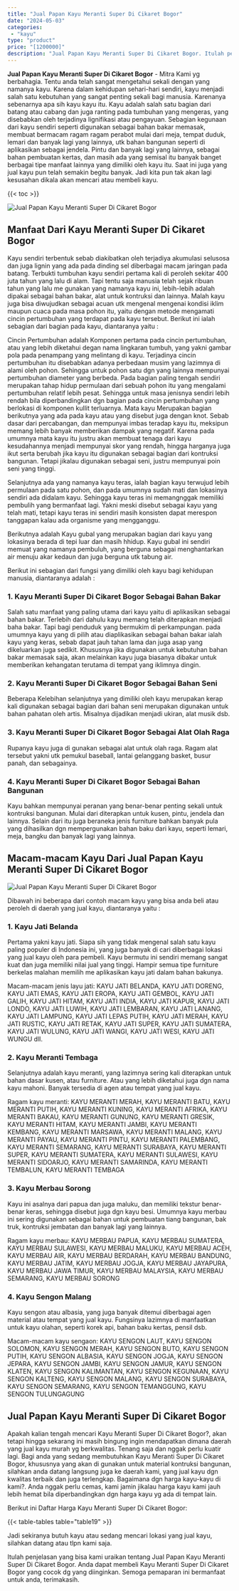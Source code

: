 ```yaml
---
title: "Jual Papan Kayu Meranti Super Di Cikaret Bogor"
date: "2024-05-03"
categories:
 - "kayu"
type: "product"
price: "[1200000]"
description: "Jual Papan Kayu Meranti Super Di Cikaret Bogor. Itulah penjelasan yang bisa kami uraikan tentang Jual Papan Kayu Meranti Super Di Cikaret Bogor. Anda dapat m..."
---
```


**Jual Papan Kayu Meranti Super Di Cikaret Bogor** - Mitra Kami yg berbahagia. Tentu anda telah sangat mengetahui sekali dengan yang namanya kayu. Karena dalam kehidupan sehari-hari sendiri, kayu menjadi salah satu kebutuhan yang sangat penting sekali bagi manusia. Karenanya sebenarnya apa sih kayu kayu itu. Kayu adalah salah satu bagian dari batang atau cabang dan juga ranting pada tumbuhan yang mengeras, yang disebabkan oleh terjadinya lignifikasi atau pengayuan. Sebagian kegunaan dari kayu sendiri seperti digunakan sebagai bahan bakar memasak, membuat bermacam ragam ragam perabot mulai dari meja, tempat duduk, lemari dan banyak lagi yang lainnya, utk bahan bangunan seperti di aplikasikan sebagai jendela. Pintu dan banyak lagi yang lainnya, sebagai bahan pembuatan kertas, dan masih ada yang semisal itu banyak banget berbagai tipe manfaat lainnya yang dimiliki oleh kayu itu. Saat ini juga yang jual kayu pun telah semakin begitu banyak. Jadi kita pun tak akan lagi kesusahan dikala akan mencari atau membeli kayu.

{{< toc >}}

![Jual Papan Kayu Meranti Super Di Cikaret Bogor](/images/kayu/kayu41.jpg)

## Manfaat Dari Kayu Meranti Super Di Cikaret Bogor

Kayu sendiri terbentuk sebab diakibatkan oleh terjadiya akumulasi selusosa dan juga lignin yang ada pada dinding sel diberbagai macam jaringan pada batang. Terbukti tumbuhan kayu sendiri pertama kali di peroleh sekitar 400 juta tahun yang lalu di alam. Tapi tentu saja manusia telah sejak ribuan tahun yang lalu me gunakan yang namanya kayu ini, lebih-lebih adalah dipakai sebagai bahan bakar, alat untuk kontruksi dan lainnya. Malah kayu juga bisa diwujudkan sebagai acuan utk mengenal mengenai kondisi iklim maupun cuaca pada masa pohon itu, yaitu dengan metode mengamati cincin pertumbuhan yang terdapat pada kayu tersebut. Berikut ini ialah sebagian dari bagian pada kayu, diantaranya yaitu :

Cincin Pertumbuhan adalah Komponen pertama pada cincin pertumbuhan, atau yang lebih diketahui degan nama lingkaran tumbuh, yang yakni gambar pola pada penampang yang melintang di kayu. Terjadinya cincin pertumbuhan itu disebabkan adanya perbedaan musim yang lazimnya di alami oleh pohon. Sehingga untuk pohon satu dgn yang lainnya mempunyai pertumbuhan diameter yang berbeda. Pada bagian paling tengah sendiri merupakan tahap hidup permulaan dari sebuah pohon itu yang mengalami pertumbuhan relatif lebih pesat. Sehingga untuk masa jenisnya sendiri lebih rendah bila diperbandingkan dgn bagian pada cincin pertumbuhan yang berlokasi di komponen kullit terluarnya. Mata kayu Merupakan bagian berikutnya yang ada pada kayu atau yang disebut juga dengan knot. Sebab dasar dari percabangan, dan mempunyai imbas teradap kayu itu, meksipun memang lebih banyak memberikan dampak yang negatif. Karena pada umumnya mata kayu itu justru akan membuat tenaga dari kayu kesudahannya menjadi mempunyai skor yang rendah, hingga harganya juga ikut serta berubah jika kayu itu digunakan sebagai bagian dari kontruksi bangunan. Tetapi jikalau digunakan sebagai seni, justru mempunyai poin seni yang tinggi.

Selanjutnya ada yang namanya kayu teras, ialah bagian kayu terwujud lebih permulaan pada satu pohon, dan pada umumnya sudah mati dan lokasinya sendiri ada didalam kayu. Sehingga kayu teras ini memangnggak memiliki pembulih yang bermanfaat lagi. Yakni meski disebut sebagai kayu yang telah mati, tetapi kayu teras ini sendiri masih konsisten dapat merespon tanggapan kalau ada organisme yang mengganggu.

Berikutnya adalah Kayu gubal yang merupakan bagian dari kayu yang lokasinya berada di tepi luar dan masih hhidup. Kayu gubal ini sendiri memuat yang namanya pembuluh, yang berguna sebagai menghantarkan air menuju akar kedaun dan juga berguna utk tabung air.

Berikut ini sebagian dari fungsi yang dimiliki oleh kayu bagi kehidupan manusia, diantaranya adalah :

### 1\. Kayu Meranti Super Di Cikaret Bogor Sebagai Bahan Bakar

Salah satu manfaat yang paling utama dari kayu yaitu di aplikasikan sebagai bahan bakar. Terlebih dari dahulu kayu memang telah diterapkan menjadi baha bakar. Tapi bagi penduduk yang bermukim di perkampungan. pada umumnya kayu yang di pilih atau diaplikasikan sebagai bahan bakar ialah kayu yang keras, sebab dapat jauh tahan lama dan juga asap yang dikeluarkan juga sedikit. Khususnya jika digunakan untuk kebutuhan bahan bakar memasak saja, akan melainkan kayu juga biasanya dibakar untuk memberikan kehangatan terutama di tempat yang iklimnya dingin.

### 2\. Kayu Meranti Super Di Cikaret Bogor Sebagai Bahan Seni

Beberapa Kelebihan selanjutnya yang dimiliki oleh kayu merupakan kerap kali digunakan sebagai bagian dari bahan seni merupakan digunakan untuk bahan pahatan oleh artis. Misalnya dijadikan menjadi ukiran, alat musik dsb.

### 3\. Kayu Meranti Super Di Cikaret Bogor Sebagai Alat Olah Raga

Rupanya kayu juga di gunakan sebagai alat untuk olah raga. Ragam alat tersebut yakni utk pemukul baseball, lantai gelanggang basket, busur panah, dan sebagainya.

### 4\. Kayu Meranti Super Di Cikaret Bogor Sebagai Bahan Bangunan

Kayu bahkan mempunyai peranan yang benar-benar penting sekali untuk kontruksi bangunan. Mulai dari diterapkan untuk kusen, pintu, jendela dan lainnya. Selain dari itu juga beraneka jenis furniture bahkan banyak pula yang dihasilkan dgn mempergunakan bahan baku dari kayu, seperti lemari, meja, bangku dan banyak lagi yang lainnya.

## Macam-macam Kayu Dari Jual Papan Kayu Meranti Super Di Cikaret Bogor

![Jual Papan Kayu Meranti Super Di Cikaret Bogor](/images/kayu/kayu3.jpg)

Dibawah ini beberapa dari contoh macam kayu yang bisa anda beli atau peroleh di daerah yang jual kayu, diantaranya yaitu :

### 1\. Kayu Jati Belanda

Pertama yakni kayu jati. Siapa sih yang tidak mengenal salah satu kayu paling populer di Indonesia ini, yang juga banyak di cari diberbagai lokasi yang jual kayu oleh para pembeli. Kayu bermutu ini sendiri memang sangat kuat dan juga memiliki nilai jual yang tinggi. Hampir semua tipe furniture berkelas malahan memilih me aplikasikan kayu jati dalam bahan bakunya.

Macam-macam jenis layu jati: KAYU JATI BELANDA, KAYU JATI DORENG, KAYU JATI EMAS, KAYU JATI EROPA, KAYU JATI GEMBOL, KAYU JATI GALIH, KAYU JATI HITAM, KAYU JATI INDIA, KAYU JATI KAPUR, KAYU JATI LONDO, KAYU JATI LUWIH, KAYU JATI LEMBARAN, KAYU JATI LANANG, KAYU JATI LAMPUNG, KAYU JATI LEPAS PUTIH, KAYU JATI MERAH, KAYU JATI RUSTIC, KAYU JATI RETAK, KAYU JATI SUPER, KAYU JATI SUMATERA, KAYU JATI WULUNG, KAYU JATI WANGI, KAYU JATI WESI, KAYU JATI WUNGU dll.

### 2\. Kayu Meranti Tembaga

Selanjutnya adalah kayu meranti, yang lazimnya sering kali diterapkan untuk bahan dasar kusen, atau furniture. Atau yang lebih diketahui juga dgn nama kayu mahoni. Banyak tersedia di agen atau tempat yang jual kayu.

Ragam kayu meranti: KAYU MERANTI MERAH, KAYU MERANTI BATU, KAYU MERANTI PUTIH, KAYU MERANTI KUNING, KAYU MERANTI AFRIKA, KAYU MERANTI BAKAU, KAYU MERANTI GUNUNG, KAYU MERANTI GRESIK, KAYU MERANTI HITAM, KAYU MERANTI JAMBI, KAYU MERANTI KEMBANG, KAYU MERANTI MARSAWA, KAYU MERANTI MALANG, KAYU MERANTI PAYAU, KAYU MERANTI PINTU, KAYU MERANTI PALEMBANG, KAYU MERANTI SEMARANG, KAYU MERANTI SURABAYA, KAYU MERANTI SUPER, KAYU MERANTI SUMATERA, KAYU MERANTI SULAWESI, KAYU MERANTI SIDOARJO, KAYU MERANTI SAMARINDA, KAYU MERANTI TEMBALUN, KAYU MERANTI TEMBAGA

### 3\. Kayu Merbau Sorong

Kayu ini asalnya dari papua dan juga maluku, dan memiliki tekstur benar-benar keras, sehingga disebut juga dgn kayu besi. Umumnya kayu merbau ini sering digunakan sebagai bahan untuk pembuatan tiang bangunan, bak truk, kontruksi jembatan dan banyak lagi yang lainnya.

Ragam kayu merbau: KAYU MERBAU PAPUA, KAYU MERBAU SUMATERA, KAYU MERBAU SULAWESI, KAYU MERBAU MALUKU, KAYU MERBAU ACEH, KAYU MERBAU AIR, KAYU MERBAU BERDARAH, KAYU MERBAU BANDUNG, KAYU MERBAU JATIM, KAYU MERBAU JOGJA, KAYU MERBAU JAYAPURA, KAYU MERBAU JAWA TIMUR, KAYU MERBAU MALAYSIA, KAYU MERBAU SEMARANG, KAYU MERBAU SORONG

### 4\. Kayu Sengon Malang

Kayu sengon atau albasia, yang juga banyak ditemui diberbagai agen material atau tempat yang jual kayu. Fungsinya lazimnya di manfaatkan untuk kayu olahan, seperti korek api, bahan baku kertas, pensil dsb.

Macam-macam kayu sengaon: KAYU SENGON LAUT, KAYU SENGON SOLOMON, KAYU SENGON MERAH, KAYU SENGON BUTO, KAYU SENGON PUTIH, KAYU SENGON ALBASIA, KAYU SENGON JOGJA, KAYU SENGON JEPARA, KAYU SENGON JAMBI, KAYU SENGON JAMUR, KAYU SENGON KLATEN, KAYU SENGON KALIMANTAN, KAYU SENGON KEGUNAAN, KAYU SENGON KALTENG, KAYU SENGON MALANG, KAYU SENGON SURABAYA, KAYU SENGON SEMARANG, KAYU SENGON TEMANGGUNG, KAYU SENGON TULUNGAGUNG

## Jual Papan Kayu Meranti Super Di Cikaret Bogor

Apakah kalian tengah mencari Kayu Meranti Super Di Cikaret Bogor?, akan tetapi hingga sekarang ini masih bingung ingin mendapatkan dimana daerah yang jual kayu murah yg berkwalitas. Tenang saja dan nggak perlu kuatir lagi. Bagi anda yang sedang membutuhkan Kayu Meranti Super Di Cikaret Bogor, khususnya yang akan di gunakan untuk material kontruksi bangunan, silahkan anda datang langsung juga ke daerah kami, yang jual kayu dgn kwalitas terbaik dan juga terlengkap. Bagaimana dgn harga kayu-kayu di kami?. Anda nggak perlu cemas, kami jamin jikalau harga kayu kami jauh lebih hemat bila diperbandingkan dgn harga kayu yg ada di tempat lain.

Berikut ini Daftar Harga Kayu Meranti Super Di Cikaret Bogor:

{{< table-tables table="table19" >}}

Jadi sekiranya butuh kayu atau sedang mencari lokasi yang jual kayu, silahkan datang atau tlpn kami saja.

Itulah penjelasan yang bisa kami uraikan tentang Jual Papan Kayu Meranti Super Di Cikaret Bogor. Anda dapat membeli Kayu Meranti Super Di Cikaret Bogor yang cocok dg yang diinginkan. Semoga pemaparan ini bermanfaat untuk anda, terimakasih.
